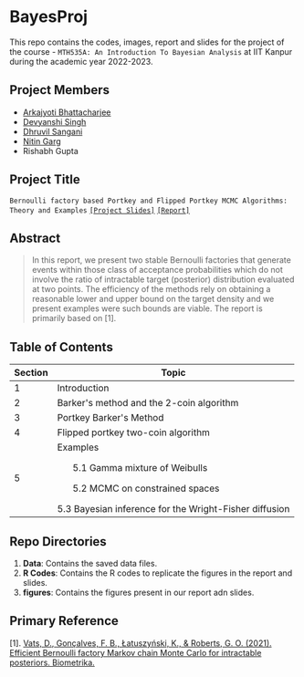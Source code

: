 # BayesProj

This repo contains the codes, images, report and slides for the project of the course - `MTH535A: An Introduction To Bayesian Analysis` at IIT Kanpur during the academic year 2022-2023.

## Project Members
  - [Arkajyoti Bhattacharjee](https://github.com/ArkaB-DS)
  - [Devyanshi Singh](https://github.com/dev-yan-shi)
  - [Dhruvil Sangani](https://github.com/dhruvilsangani)
  - [Nitin Garg](https://github.com/nitingarg1000)
  - Rishabh Gupta

## Project Title
  `Bernoulli factory based Portkey and Flipped Portkey MCMC Algorithms: Theory and Examples` [`[Project Slides]`](https://github.com/ArkaB-DS/BayesProj/blob/main/Bayesian_Project_Slides.pdf) [`[Report]`](https://github.com/ArkaB-DS/BayesProj/blob/main/Bayesian_Project.pdf)

## Abstract
  > In this report, we present two stable Bernoulli factories that generate events within those class of acceptance probabilities which do not involve the ratio of intractable target (posterior) distribution evaluated at two points. The efficiency of the methods rely on obtaining a reasonable lower and upper bound on the target density and we present examples were such bounds are viable. The report is primarily based on [1].

## Table of Contents

|**Section**|**Topic**|
|-----------|---------|
|1|Introduction|
|2|Barker's method and the 2-coin algorithm|
|3|Portkey Barker's Method|
|4|Flipped portkey two-coin algorithm|
|5| Examples <ul>5.1 Gamma mixture of Weibulls</ul> <ul>5.2 MCMC on constrained spaces</ul>5.3 Bayesian inference for the Wright-Fisher diffusion</ul>|



## Repo Directories

  1. **Data**: Contains the saved data files.
  2. **R Codes**: Contains the R codes to replicate the figures in the report and slides.
  3. **figures**: Contains the figures present in our report adn slides.


## Primary Reference

  [1]. [Vats, D., Gonçalves, F. B., Łatuszyński, K., & Roberts, G. O. (2021). Efficient Bernoulli factory Markov chain Monte Carlo for intractable posteriors. Biometrika.](https://academic.oup.com/biomet/advance-article-abstract/doi/10.1093/biomet/asab031/6296586?redirectedFrom=PDF&casa_token=8nwfJadKAYYAAAAA:C3mbZltpZVbE1a6RNBgq9w6ut5kxIkZ_cKJTezEmppJuhTG3Obn_lkiVTzWUg1k92NuRBuI9dQAY)
